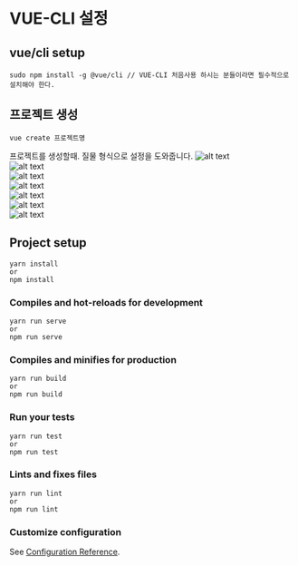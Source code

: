 # VUE-CLI 설정

## vue/cli setup
```
sudo npm install -g @vue/cli // VUE-CLI 처음사용 하시는 분들이라면 필수적으로 설치해야 한다.
```

## 프로젝트 생성 
```
vue create 프로젝트명
```
프로젝트를 생성할때. 질물 형식으로 설정을 도와줍니다.
![alt text](http://www.triplexlab.co.kr/images/vue-cli0.png)<br/> 
![alt text](http://www.triplexlab.co.kr/images/vue-cli1.png)<br/> 
![alt text](http://www.triplexlab.co.kr/images/vue-cli2.png)<br/> 
![alt text](http://www.triplexlab.co.kr/images/vue-cli3.png)<br/> 
![alt text](http://www.triplexlab.co.kr/images/vue-cli4.png)<br/>
![alt text](http://www.triplexlab.co.kr/images/vue-cli5.png)<br/>
![alt text](http://www.triplexlab.co.kr/images/vue-cli6.png)<br/>

## Project setup
```
yarn install
or
npm install
```

### Compiles and hot-reloads for development
```
yarn run serve
or
npm run serve
```

### Compiles and minifies for production
```
yarn run build
or
npm run build
```

### Run your tests
```
yarn run test
or
npm run test
```

### Lints and fixes files
```
yarn run lint
or
npm run lint
```

### Customize configuration
See [Configuration Reference](https://cli.vuejs.org/config/).

